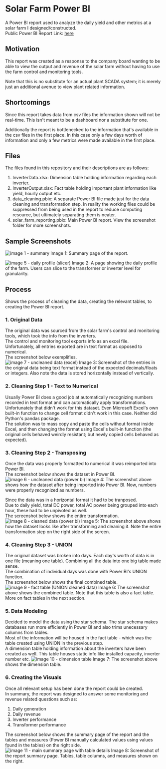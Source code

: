 # Solar Farm Power BI
A Power BI report used to analyze the daily yield and other metrics at a solar farm I designed/constructed.\
Public Power BI Report Link: [here](https://app.powerbi.com/links/ETMaHz8pCU?ctid=5c84f45c-41be-441f-a0b3-dcaea3058422&pbi_source=linkShare)

## Motivation
This report was created as a response to the company board wanting to be able to view the output and revenue of the solar farm without having to use the farm control and monitoring tools.

Note that this is no substitute for an actual plant SCADA system; it is merely just an additional avenue to view plant related information.

## Shortcomings
Since this report takes data from csv files the information shown will not be real-time. This isn't meant to be a dashboard nor a substitute for one. 

Additionally the report is bottlenecked to the information that's available in the csv files in the first place. In this case only a few days worth of information and only a few metrics were made available in the first place. 

## Files 
The files found in this repository and their descriptions are as follows:
1. InverterData.xlsx: Dimension table holding information regarding each inverter.
2. InverterOutput.xlsx: Fact table holding important plant information like yield, hourly output etc.
3. data_cleaning.pbix: A separate Power BI file made just for the data cleaning and transformation step. In reality the working files could be suppressed from being used in the report to reduce computing resource, but ultimately separating them is neater.
4. solar_farm_reporting.pbix: Main Power BI report. View the screenshot folder for more screenshots.

## Sample Screenshots
![image 1 - summary](https://github.com/splatterconstruct146/solar_farm_power_bi/assets/135209633/0c873fc3-0184-43b2-9b59-519dedefc1d1)
Image 1: Summary page of the report.

![image 5 - daily profile (slicer)](https://github.com/splatterconstruct146/solar_farm_power_bi/assets/135209633/8ff9d784-4d00-45b8-8983-742584213657)
Image 2: A page showing the daily profile of the farm. Users can slice to the transformer or inverter level for granularity.

## Process
Shows the process of cleaning the data, creating the relevant tables, to creating the Power BI report. 
### 1. Original Data
The original data was sourced from the solar farm's control and monitoring tools, which took the info from the inverters.\
The control and monitoring tool exports info as an excel file.\
Unfortunately, all entries exported are in text format as opposed to numerical.\
The screenshot below exemplifies.\
![image 7 - uncleaned data (excel)](https://github.com/splatterconstruct146/solar-farm-power-bi/assets/135209633/99a59d0d-1b4d-4219-95c8-9d5f47f59084)
Image 3: Screenshot of the entries in the original data being text format instead of the expected decimals/floats or integers. Also note the data is stored horizontally instead of vertically. 

### 2. Cleaning Step 1 - Text to Numerical
Usually Power BI does a good job at automatically recognizing numbers recorded in text format and can automatically apply transformations.\
Unfortunately that didn't work for this dataset. Even Microsoft Excel's own built-in function to change cell format didn't work in this case. Neither did Python's pandas package.\
The solution was to mass copy and paste the cells without format inside Excel, and then changing the format using Excel's built-in function (the original cells behaved weirdly resistant; but newly copied cells behaved as expected).

### 3. Cleaning Step 2 - Transposing
Once the data was properly formatted to numerical it was reimported into Power BI.\
The screenshot below shows the dataset in Power BI.
![image 6 - uncleaned data (power bi)](https://github.com/splatterconstruct146/solar-farm-power-bi/assets/135209633/8c044f98-739a-425b-8046-76caf8cccfa6)
Image 4: The screenshot above shows how the dataset after being imported into Power BI. Now, numbers were properly recognized as numbers.

Since the data was in a horizontal format it had to be tranposed.\
Due to daily yield, total DC power, total AC power being grouped into each hour, these had to be unpivoted as well.\
The screenshot below shows the entire transformation.
![image 8 - cleaned data (power bi)](https://github.com/splatterconstruct146/solar-farm-power-bi/assets/135209633/a8d84fa5-b982-43bb-bf9a-6d83123c3a94)
Image 5: The screenshot above shows how the dataset looks like after transforming and cleaning it. Note the entire transformation step on the right side of the screen.

### 4. Cleaning Step 3 - UNION 
The original dataset was broken into days. Each day's worth of data is in one file (meaning one table). Combining all the data into one big table made sense.\
The combination of individual days was done with Power BI's UNION function.\
The screenshot below shows the final combined table.
![image 9 - fact table (UNION cleaned data)](https://github.com/splatterconstruct146/solar-farm-power-bi/assets/135209633/07485367-4f54-4e7d-831b-f3d6427d1df6)
Image 6: The screenshot above shows the combined table. Note that this table is also a fact table. More on fact tables in the next section.

### 5. Data Modeling 
Decided to model the data using the star schema. The star schema makes databases run more efficiently in Power BI and also trims unecessary columns from tables.\
Most of the information will be housed in the fact table - which was the table created using UNION in the previous step.\
A dimension table holding information about the inverters have been created as well. This table houses static info like installed capacity, inverter number etc.
![image 10 - dimension table](https://github.com/splatterconstruct146/solar-farm-power-bi/assets/135209633/3a1388e3-318b-463d-91cf-0e60aba134b1)
Image 7: The screenshot above shows the dimension table. 

### 6. Creating the Visuals
Once all relevant setup has been done the report could be created.\
In summary, the report was designed to answer some monitoring and revenue related questions such as:
1. Daily generation
2. Daily revenue
3. Inverter performance
4. Transformer performance

The screenshot below shows the summary page of the report and the tables and measures (Power BI manually calculated values using values found in the tables) on the right side.
![image 11 - main summary page with table details](https://github.com/splatterconstruct146/solar-farm-power-bi/assets/135209633/46708cc8-1694-4857-ad42-ab73eca03ffe)
Image 8: Screenshot of the report summary page. Tables, table columns, and measures shown on the right. 
